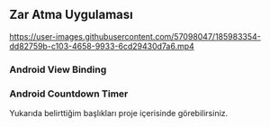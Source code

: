 ## Zar Atma Uygulaması
https://user-images.githubusercontent.com/57098047/185983354-dd82759b-c103-4658-9933-6cd29430d7a6.mp4

### Android View Binding
### Android Countdown Timer

Yukarıda belirttiğim başlıkları proje içerisinde görebilirsiniz.
